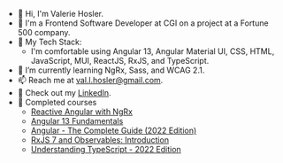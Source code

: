 - 👋 Hi, I'm Valerie Hosler.
- :school: I'm a Frontend Software Developer at CGI on a project at a Fortune 500 company.
- :toolbox: My Tech Stack:
  - I'm comfortable using Angular 13, Angular Material UI, CSS, HTML, JavaScript, MUI, ReactJS, RxJS, and TypeScript. 
- 🌱 I’m currently learning NgRx, Sass, and WCAG 2.1.
- 📫 Reach me at val.l.hosler@gmail.com.
- :briefcase: Check out my [LinkedIn](https://linkedin.com/in/valhos/).
- :school: Completed courses
  * [Reactive Angular with NgRx](https://frontendmasters.com/courses/angular-reactive/)
  * [Angular 13 Fundamentals](https://frontendmasters.com/courses/angular-13/)
  * [Angular - The Complete Guide (2022 Edition)](https://www.udemy.com/course/the-complete-guide-to-angular-2/)
  * [RxJS 7 and Observables: Introduction](https://www.udemy.com/course/rxjs-and-observables/)
  * [Understanding TypeScript - 2022 Edition](https://www.udemy.com/course/understanding-typescript/)
